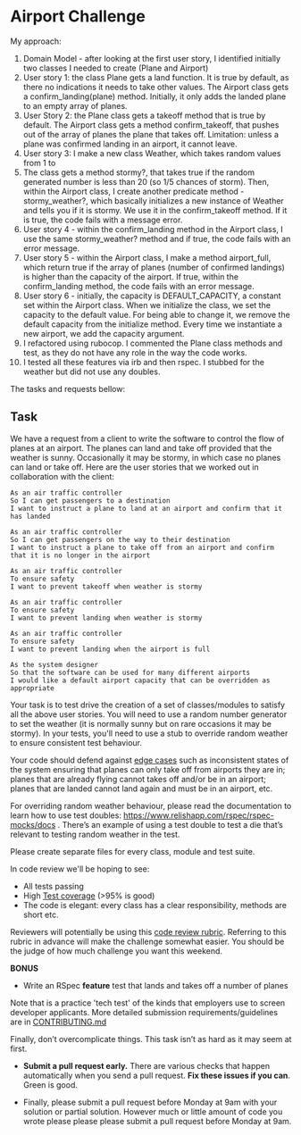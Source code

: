 Airport Challenge
=================
My approach:

1. Domain Model - after looking at the first user story, I identified initially
two classes I needed to create (Plane and Airport)
2. User story 1: the class Plane gets a land function. It is true by default,
as there no indications it needs to take other values. The
Airport class gets a confirm_landing(plane) method. Initially, it only adds
the landed plane to an empty array of planes.
3. User Story 2: the Plane class gets a takeoff method that is true by default.
The Airport class gets a method confirm_takeoff, that pushes out of the array of
planes the plane that takes off.
Limitation: unless a plane was confirmed landing in an airport, it cannot leave.
4. User story 3: I make a new class Weather, which takes random values from 1 to
100. The class gets a method stormy?, that takes true if the random generated
number is less than 20 (so 1/5 chances of storm). Then, within the Airport class,
I create another predicate method - stormy_weather?, which basically initializes
a new instance of Weather and tells you if it is stormy. We use it in the
confirm_takeoff method. If it is true, the code fails with a message error.
5. User story 4 - within the confirm_landing method in the Airport class, I use
the same stormy_weather? method and if true, the code fails with an error message.
6. User story 5 - within the Airport class, I make a method airport_full, which
return true if the array of planes (number of confirmed landings) is higher than
the capacity of the airport. If true, within the confirm_landing method, the
code fails with an error message.
7. User story 6 - initially, the capacity is DEFAULT_CAPACITY, a constant set
within the Airport class. When we initialize the class, we set the capacity to
the default value. For being able to change it, we remove the default capacity
from the initialize method. Every time we instantiate a new airport, we add the
capacity argument.
8. I refactored using rubocop. I commented the Plane class methods and test, as
they do not have any role in the way the code works.
9. I tested all these features via irb and then rspec. I stubbed for the weather
but did not use any doubles.  

The tasks and requests bellow:


Task
-----

We have a request from a client to write the software to control the flow of planes at an airport. The planes can land and take off provided that the weather is sunny. Occasionally it may be stormy, in which case no planes can land or take off.  Here are the user stories that we worked out in collaboration with the client:

```
As an air traffic controller
So I can get passengers to a destination
I want to instruct a plane to land at an airport and confirm that it has landed

As an air traffic controller
So I can get passengers on the way to their destination
I want to instruct a plane to take off from an airport and confirm that it is no longer in the airport

As an air traffic controller
To ensure safety
I want to prevent takeoff when weather is stormy

As an air traffic controller
To ensure safety
I want to prevent landing when weather is stormy

As an air traffic controller
To ensure safety
I want to prevent landing when the airport is full

As the system designer
So that the software can be used for many different airports
I would like a default airport capacity that can be overridden as appropriate
```

Your task is to test drive the creation of a set of classes/modules to satisfy all the above user stories. You will need to use a random number generator to set the weather (it is normally sunny but on rare occasions it may be stormy). In your tests, you'll need to use a stub to override random weather to ensure consistent test behaviour.

Your code should defend against [edge cases](http://programmers.stackexchange.com/questions/125587/what-are-the-difference-between-an-edge-case-a-corner-case-a-base-case-and-a-b) such as inconsistent states of the system ensuring that planes can only take off from airports they are in; planes that are already flying cannot takes off and/or be in an airport; planes that are landed cannot land again and must be in an airport, etc.

For overriding random weather behaviour, please read the documentation to learn how to use test doubles: https://www.relishapp.com/rspec/rspec-mocks/docs . There’s an example of using a test double to test a die that’s relevant to testing random weather in the test.

Please create separate files for every class, module and test suite.

In code review we'll be hoping to see:

* All tests passing
* High [Test coverage](https://github.com/makersacademy/course/blob/master/pills/test_coverage.md) (>95% is good)
* The code is elegant: every class has a clear responsibility, methods are short etc.

Reviewers will potentially be using this [code review rubric](docs/review.md).  Referring to this rubric in advance will make the challenge somewhat easier.  You should be the judge of how much challenge you want this weekend.

**BONUS**

* Write an RSpec **feature** test that lands and takes off a number of planes

Note that is a practice 'tech test' of the kinds that employers use to screen developer applicants.  More detailed submission requirements/guidelines are in [CONTRIBUTING.md](CONTRIBUTING.md)

Finally, don’t overcomplicate things. This task isn’t as hard as it may seem at first.

* **Submit a pull request early.**  There are various checks that happen automatically when you send a pull request.  **Fix these issues if you can**.  Green is good.

* Finally, please submit a pull request before Monday at 9am with your solution or partial solution.  However much or little amount of code you wrote please please please submit a pull request before Monday at 9am.
